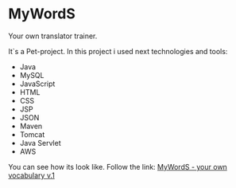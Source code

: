 # MyWordS
Your own translator trainer.

It`s a Pet-project.
In this project i used next technologies and tools:
  - Java
  - MySQL
  - JavaScript
  - HTML
  - CSS
  - JSP
  - JSON
  - Maven
  - Tomcat
  - Java Servlet
  - AWS
  
You can see how its look like. Follow the link: <a href="http://ec2-52-59-228-52.eu-central-1.compute.amazonaws.com:8080/MyWordS-1.0-SNAPSHOT/">MyWordS - your own vocabulary v.1</a>
